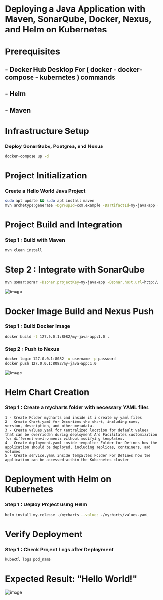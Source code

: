 # Deploying a Java Application with Maven, SonarQube, Docker, Nexus, and Helm on Kubernetes

# Prerequisites

## - Docker Hub Desktop For ( docker - docker-compose - kubernetes ) commands
## - Helm
## - Maven

# Infrastructure Setup

### Deploy SonarQube, Postgres, and Nexus

```bash
docker-compose up -d
```

# Project Initialization

### Create a Hello World Java Project

```bash
sudo apt update && sudo apt install maven
mvn archetype:generate -DgroupId=com.example -DartifactId=my-java-app -DarchetypeArtifactId=maven-archetype-quickstart -DinteractiveMode=false
```

# Project Build and Integration

### Step 1 : Build with Maven

```bash
mvn clean install
```

# Step 2 : Integrate with SonarQube

```bash
mvn sonar:sonar -Dsonar.projectKey=my-java-app -Dsonar.host.url=http://127.0.0.1:9000 -Dsonar.login=token
```
![image](https://github.com/amrashraf-web/Maven_Demo_Task_1/assets/82893114/f49283e1-83ab-48ca-97b0-bca16b0ddb41)


# Docker Image Build and Nexus Push

### Step 1 : Build Docker Image

```bash
docker build -t 127.0.0.1:8082/my-java-app:1.0 .
```

### Step 2 : Push to Nexus

```bash
docker login 127.0.0.1:8082 -u username -p password
docker push 127.0.0.1:8082/my-java-app:1.0
```

![image](https://github.com/amrashraf-web/Maven_Demo_Task_1/assets/82893114/412ba87d-133d-4e29-aedb-49fe4e0bc5b0)



# Helm Chart Creation

### Step 1 : Create a mycharts folder with necessary YAML files

    1 - Create Folder mycharts and inside it i create my yaml files
    2 - Create Chart.yaml for Describes the chart, including name, version, description, and other metadata.
    3 - Create values.yaml for Centralized location for default values that can be overridden during deployment And Facilitates customization for different environments without modifying templates.
    4 - Create deployment.yaml inside tempaltes Folder for Defines how the application should be deployed, including replicas, containers, and volumes
    5 - Create service.yaml inside tempaltes Folder For Defines how the application can be accessed within the Kubernetes cluster


# Deployment with Helm on Kubernetes

### Step 1 : Deploy Project using Helm

```bash
helm install my-release ./mycharts --values ./mycharts/values.yaml
```

# Verify Deployment

### Step 1 : Check Project Logs after Deployment

```bash
kubectl logs pod_name
```

# Expected Result: "Hello World!"


![image](https://github.com/amrashraf-web/Maven_Demo_Task_1/assets/82893114/27237ddb-6936-4967-a7ba-84c7c9760fb6)












